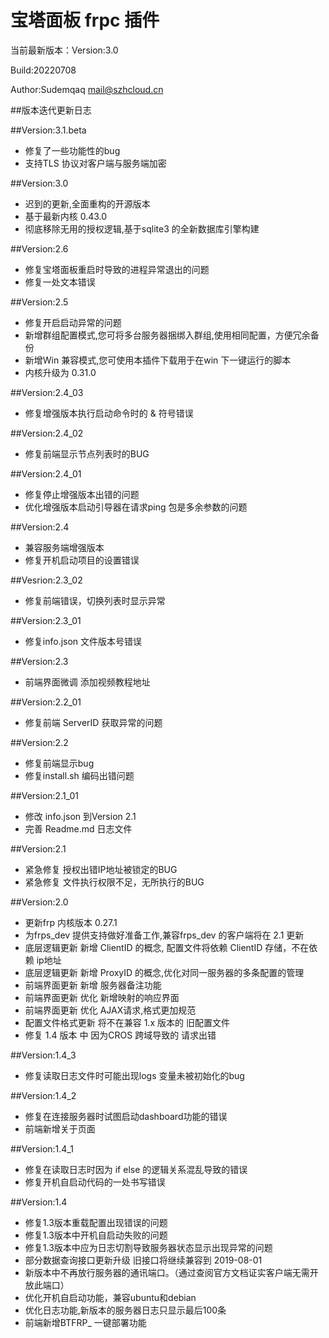 #  宝塔面板 frpc 插件 

当前最新版本：Version:3.0

Build:20220708

Author:Sudemqaq mail@szhcloud.cn 

##版本迭代更新日志

##Version:3.1.beta
- 修复了一些功能性的bug
- 支持TLS 协议对客户端与服务端加密

##Version:3.0
- 迟到的更新,全面重构的开源版本
- 基于最新内核 0.43.0
- 彻底移除无用的授权逻辑,基于sqlite3 的全新数据库引擎构建

##Version:2.6
- 修复宝塔面板重启时导致的进程异常退出的问题
- 修复一处文本错误


##Version:2.5
- 修复开启启动异常的问题
- 新增群组配置模式,您可将多台服务器捆绑入群组,使用相同配置，方便冗余备份
- 新增Win 兼容模式,您可使用本插件下载用于在win 下一键运行的脚本
- 内核升级为 0.31.0

##Version:2.4_03
- 修复增强版本执行启动命令时的 & 符号错误

##Version:2.4_02
- 修复前端显示节点列表时的BUG

##Version:2.4_01
- 修复停止增强版本出错的问题
- 优化增强版本启动引导器在请求ping 包是多余参数的问题

##Version:2.4
- 兼容服务端增强版本
- 修复开机启动项目的设置错误

##Vesrion:2.3_02 
- 修复前端错误，切换列表时显示异常

##Version:2.3_01
- 修复info.json 文件版本号错误

##Version:2.3
- 前端界面微调 添加视频教程地址

##Version:2.2_01
- 修复前端 ServerID 获取异常的问题

##Version:2.2
- 修复前端显示bug
- 修复install.sh 编码出错问题

##Version:2.1_01 
- 修改 info.json 到Version 2.1
- 完善 Readme.md 日志文件

##Version:2.1
- 紧急修复 授权出错IP地址被锁定的BUG
- 紧急修复 文件执行权限不足，无所执行的BUG 

##Version:2.0
- 更新frp 内核版本 0.27.1 
- 为frps_dev 提供支持做好准备工作,兼容frps_dev 的客户端将在 2.1 更新
- 底层逻辑更新 新增 ClientID 的概念, 配置文件将依赖 ClientID 存储，不在依赖 ip地址
- 底层逻辑更新 新增 ProxyID  的概念,优化对同一服务器的多条配置的管理
- 前端界面更新 新增 服务器备注功能
- 前端界面更新 优化 新增映射的响应界面
- 前端界面更新 优化 AJAX请求,格式更加规范
- 配置文件格式更新 将不在兼容 1.x 版本的 旧配置文件
- 修复 1.4 版本 中 因为CROS 跨域导致的 请求出错

##Version:1.4_3
- 修复读取日志文件时可能出现logs 变量未被初始化的bug

##Version:1.4_2
- 修复在连接服务器时试图启动dashboard功能的错误
- 前端新增关于页面

##Version:1.4_1 

- 修复在读取日志时因为 if else 的逻辑关系混乱导致的错误
- 修复开机自启动代码的一处书写错误

##Version:1.4 
- 修复1.3版本重载配置出现错误的问题
- 修复1.3版本中开机自启动失败的问题
- 修复1.3版本中应为日志切割导致服务器状态显示出现异常的问题
- 部分数据查询接口更新升级 旧接口将继续兼容到 2019-08-01
- 新版本中不再放行服务器的通讯端口。（通过查阅官方文档证实客户端无需开放此端口）
- 优化开机自启动功能，兼容ubuntu和debian
- 优化日志功能,新版本的服务器日志只显示最后100条
- 前端新增BTFRP_ 一键部署功能
